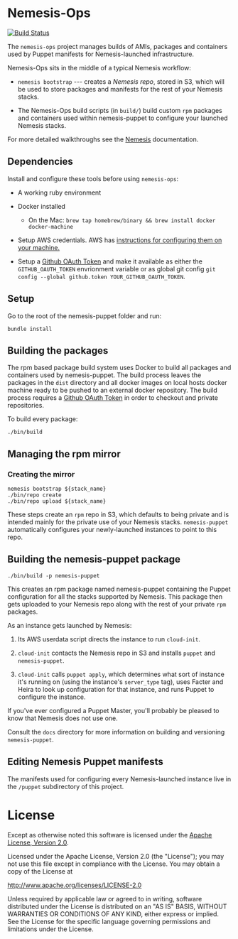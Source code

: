 # Nemesis-Ops
[![Build Status](https://magnum.travis-ci.com/acquia/nemesis-puppet.svg?token=fuZxkY8h1TVDnxYTXZSB&branch=master)](https://magnum.travis-ci.com/acquia/nemesis-puppet)

The `nemesis-ops` project manages builds of AMIs, packages and containers used by Puppet manifests for
Nemesis-launched infrastructure.

Nemesis-Ops sits in the middle of a typical Nemesis workflow:

* `nemesis bootstrap` --- creates a *Nemesis repo*, stored in S3, which will be used to store
  packages and manifests for the rest of your Nemesis stacks.

* The Nemesis-Ops build scripts (in `build/`) build custom `rpm` packages and containers used
  within nemesis-puppet to configure your launched Nemesis stacks.

For more detailed walkthroughs see the [Nemesis](https://github.com/acquia/nemesis) documentation.

## Dependencies
Install and configure these tools before using `nemesis-ops`:

  - A working ruby environment

  - Docker installed
    - On the Mac: `brew tap homebrew/binary && brew install docker docker-machine`

  - Setup AWS credentials. AWS has [instructions for configuring them on your machine.](http://docs.aws.amazon.com/cli/latest/userguide/cli-chap-getting-started.html)

  - Setup a [Github OAuth Token](https://github.com/settings/tokens) and make it available as
    either the `GITHUB_OAUTH_TOKEN` envrionment variable or as global git config
    `git config --global github.token YOUR_GITHUB_OAUTH_TOKEN`.

## Setup
Go to the root of the nemesis-puppet folder and run:

    bundle install

## Building the packages
The rpm based package build system uses Docker to build all packages and containers used by
nemesis-puppet. The build process leaves the packages in the `dist` directory and all docker
images on local hosts docker machine ready to be pushed to an external docker repository. The build
process requires a [Github OAuth Token](https://github.com/settings/tokens) in order to checkout
and private repositories.

To build every package:

    ./bin/build


## Managing the rpm mirror

### Creating the mirror

    nemesis bootstrap ${stack_name}
    ./bin/repo create
    ./bin/repo upload ${stack_name}

These steps create an `rpm` repo in S3, which defaults to being private and is intended mainly for
the private use of your Nemesis stacks. `nemesis-puppet` automatically configures your
newly-launched instances to point to this repo.

## Building the nemesis-puppet package

    ./bin/build -p nemesis-puppet

This creates an rpm package named nemesis-puppet containing the Puppet configuration for all the
stacks supported by Nemesis. This package then gets uploaded to your Nemesis repo along with the
rest of your private `rpm` packages.

As an instance gets launched by Nemesis:

1. Its AWS userdata script directs the instance to run `cloud-init`.

2. `cloud-init` contacts the Nemesis repo in S3 and installs `puppet` and `nemesis-puppet`.

3. `cloud-init` calls `puppet apply`, which determines what sort of instance it's running on
  (using the instance's `server_type` tag), uses Facter and Heira to look up configuration for that
  instance, and runs Puppet to configure the instance.

If you've ever configured a Puppet Master, you'll probably be pleased to know that Nemesis does not
use one.

Consult the `docs` directory for more information on building and versioning `nemesis-puppet`.

## Editing Nemesis Puppet manifests

The manifests used for configuring every Nemesis-launched instance live in the `/puppet`
subdirectory of this project.


# License

Except as otherwise noted this software is licensed under the [Apache License, Version 2.0](http://www.apache.org/licenses/LICENSE-2.0.html).

Licensed under the Apache License, Version 2.0 (the "License");
you may not use this file except in compliance with the License.
You may obtain a copy of the License at

  http://www.apache.org/licenses/LICENSE-2.0

Unless required by applicable law or agreed to in writing, software
distributed under the License is distributed on an "AS IS" BASIS,
WITHOUT WARRANTIES OR CONDITIONS OF ANY KIND, either express or implied.
See the License for the specific language governing permissions and
limitations under the License.
